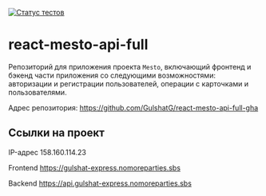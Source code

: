 [![Статус тестов](../../actions/workflows/tests.yml/badge.svg)](../../actions/workflows/tests.yml)

# react-mesto-api-full
Репозиторий для приложения проекта `Mesto`, включающий фронтенд и бэкенд части приложения со следующими возможностями: авторизации и регистрации пользователей, операции с карточками и пользователями.



Адрес репозитория: https://github.com/GulshatG/react-mesto-api-full-gha

## Ссылки на проект

IP-адрес 158.160.114.23

Frontend https://gulshat-express.nomoreparties.sbs

Backend https://api.gulshat-express.nomoreparties.sbs
